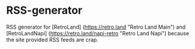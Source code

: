 # RSS-generator

RSS generator for [RetroLand] (https://retro.land "Retro Land Main") and [RetroLandNapi] (https://retro.land/napi-retro "Retro Land Napi") because the site provided RSS feeds are crap.
